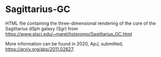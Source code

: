# Sagittarius-GC

HTML file containing the three-dimensional rendering of the core of the Sagittarius dSph galaxy (Sgr) from https://www.stsci.edu/~marel/hstpromo/Sagittarius_GC.html 

More information can be found in 2020, ApJ, submitted, https://arxiv.org/abs/2011.02627.
